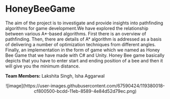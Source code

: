 # HoneyBeeGame
The aim of the project is to investigate and provide insights into pathfinding algorithms for game development.We have explored the relationship between various A*-based algorithms. First there is an overview of pathfinding. Then, there are details of A* algorithm is addressed as a basis of delivering a number of optimization techniques from different angles. Finally, an implementation in the form of game which we named as Honey Bee Game that we have made with C# and Unity. Honey Bee game basically depicts that you have to enter start and ending position of a bee and then it will give you the minimum distance.

<b>Team Members:</b> Lakshita Singh, Isha Aggarwal

<center>![image](https://user-images.githubusercontent.com/67590424/119380018-cf800500-bcdd-11eb-8589-4e84d52d79ec.png)</center>

